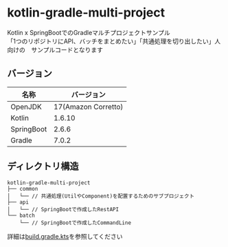 # kotlin-gradle-multi-project
Kotlin x SpringBootでのGradleマルチプロジェクトサンプル  
「1つのリポジトリにAPI、バッチをまとめたい」「共通処理を切り出したい」人向けの　サンプルコードとなります

## バージョン
| 名称 | バージョン |
| ---- | ---- |
| OpenJDK | 17(Amazon Corretto) |
| Kotlin | 1.6.10 |
| SpringBoot | 2.6.6 |
| Gradle | 7.0.2 |

## ディレクトリ構造
```
kotlin-gradle-multi-project
├── common
│   └── // 共通処理(UtilやComponent)を配置するためのサブプロジェクト
├── api
│   └── // SpringBootで作成したRestAPI
└── batch
    └── // SpringBootで作成したCommandLine
```

詳細は[build.gradle.kts](./build.gradle.kts)を参照してください